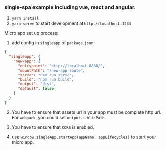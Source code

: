 ### single-spa example including vue, react and angular.

1. `yarn install`
2. `yarn serve` to start development at `http://localhost:1234`

Micro app set up process: 

1. add config in `singleapp` of `package.json`: 
```json
{
  "singleapp": {
    "new-app": {
      "entrypoint": "http://localhost:8888/",
      "mountPath": "/new-app-route",
      "serve": "npm run serve",
      "build": "npm run build",
      "output": "dist",
      "default": false
    }
  }
}
```

2. You have to ensure that assets url in your app must be complete http url.
For `webpack`, you could set `output.publicPath`.

3. You have to ensure that `CORS` is enabled.

4. use `window.singleApp.startApp(appName, appLifecycles)` to start your micro app.
